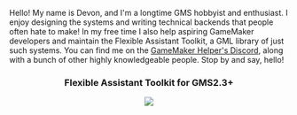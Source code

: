 Hello! My name is Devon, and I'm a longtime GMS hobbyist and enthusiast. I enjoy designing the systems and writing technical backends that people often hate to make! In my free time I also help aspiring GameMaker developers and maintain the Flexible Assistant Toolkit, a GML library of just such systems. You can find me on the <a href="https://discord.gg/eeDx4S">GameMaker Helper's Discord</a>, along with a bunch of other highly knowledgeable people. Stop by and say, hello!
<h3 align="center">
Flexible Assistant Toolkit for GMS2.3+
</h3>
<p align="center"><a href="https://github.com/Hyomoto/FASTv33">
  <img src="https://user-images.githubusercontent.com/6281477/95689209-359b9a00-0bdd-11eb-8f94-850252d47c68.png" align="center">
</a></p>
